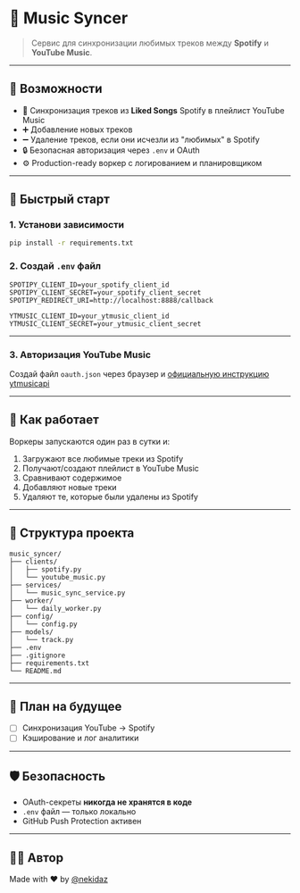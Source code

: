 # 🎵 Music Syncer

> Сервис для синхронизации любимых треков между **Spotify** и **YouTube Music**.

---

## 📌 Возможности

- 🔄 Синхронизация треков из **Liked Songs** Spotify в плейлист YouTube Music
- ➕ Добавление новых треков
- ➖ Удаление треков, если они исчезли из "любимых" в Spotify
- 🔒 Безопасная авторизация через `.env` и OAuth
- ⚙️ Production-ready воркер с логированием и планировщиком

---

## 🚀 Быстрый старт

### 1. Установи зависимости

```bash
pip install -r requirements.txt
```

### 2. Создай `.env` файл

```env
SPOTIPY_CLIENT_ID=your_spotify_client_id
SPOTIPY_CLIENT_SECRET=your_spotify_client_secret
SPOTIPY_REDIRECT_URI=http://localhost:8888/callback

YTMUSIC_CLIENT_ID=your_ytmusic_client_id
YTMUSIC_CLIENT_SECRET=your_ytmusic_client_secret
```

---

### 3. Авторизация YouTube Music

Создай файл `oauth.json` через браузер и [официальную инструкцию ytmusicapi](https://ytmusicapi.readthedocs.io/en/latest/setup.html#authenticated-requests)

---

## 🧠 Как работает

Воркеры запускаются один раз в сутки и:

1. Загружают все любимые треки из Spotify
2. Получают/создают плейлист в YouTube Music
3. Сравнивают содержимое
4. Добавляют новые треки
5. Удаляют те, которые были удалены из Spotify

---


## 📁 Структура проекта

```
music_syncer/
├── clients/
│   ├── spotify.py
│   └── youtube_music.py
├── services/
│   └── music_sync_service.py
├── worker/
│   └── daily_worker.py
├── config/
│   └── config.py
├── models/
│   └── track.py
├── .env
├── .gitignore
├── requirements.txt
└── README.md
```

---

## 📅 План на будущее

- [ ] Синхронизация YouTube → Spotify
- [ ] Кэширование и лог аналитики

---

## 🛡 Безопасность

- OAuth-секреты **никогда не хранятся в коде**
- `.env` файл — только локально
- GitHub Push Protection активен

---

## 👨‍💻 Автор

Made with ❤️ by [@nekidaz](https://github.com/nekidaz)
